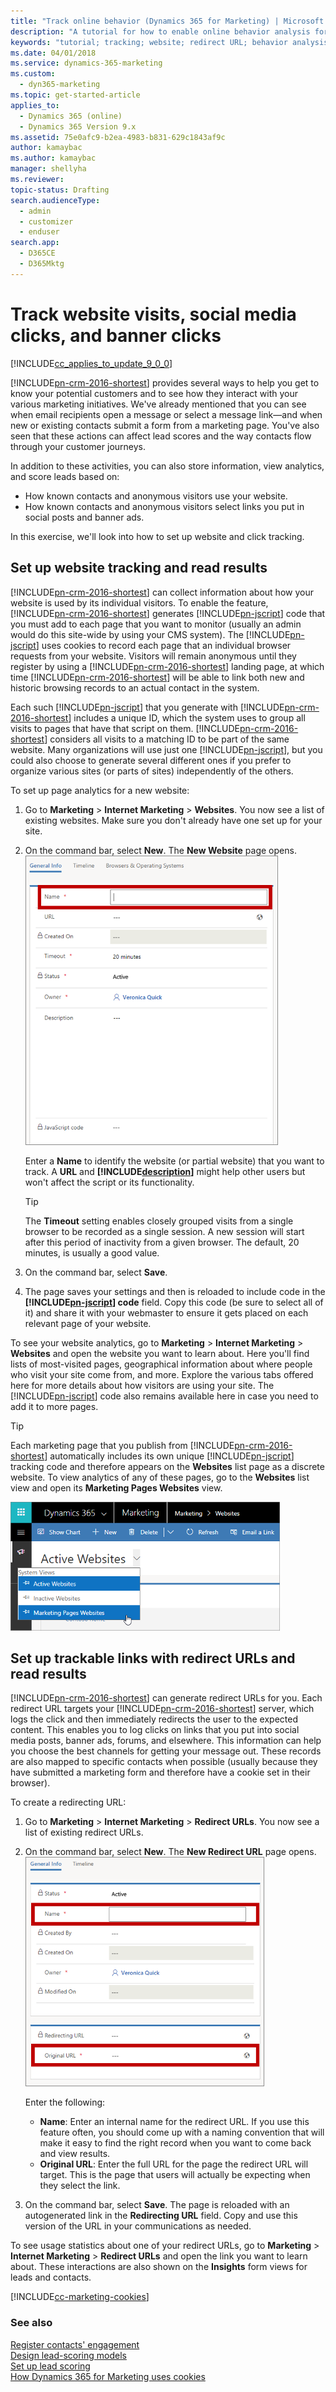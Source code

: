 ```yaml
---
title: "Track online behavior (Dynamics 365 for Marketing) | Microsoft Docs"
description: "A tutorial for how to enable online behavior analysis for website activity and external clicks in Dynamics 365 for Marketing"
keywords: "tutorial; tracking; website; redirect URL; behavior analysis"
ms.date: 04/01/2018
ms.service: dynamics-365-marketing
ms.custom: 
  - dyn365-marketing
ms.topic: get-started-article
applies_to: 
  - Dynamics 365 (online)
  - Dynamics 365 Version 9.x
ms.assetid: 75e0afc9-b2ea-4983-b831-629c1843af9c
author: kamaybac
ms.author: kamaybac
manager: shellyha
ms.reviewer:
topic-status: Drafting
search.audienceType: 
  - admin
  - customizer
  - enduser
search.app: 
  - D365CE
  - D365Mktg
---
```


# Track website visits, social media clicks, and banner clicks

[!INCLUDE[cc_applies_to_update_9_0_0](../includes/cc_applies_to_update_9_0_0.md)]

[!INCLUDE[pn-crm-2016-shortest](../includes/pn-crm-2016-shortest.md)] provides several ways to help you get to know your potential customers and to see how they interact with your various marketing initiatives. We've already mentioned that you can see when email recipients open a message or select a message link—and when new or existing contacts submit a form from a marketing page. You've also seen that these actions can affect lead scores and the way contacts flow through your customer journeys.

In addition to these activities, you can also store information, view analytics, and score leads based on:

- How known contacts and anonymous visitors use your website.
- How known contacts and anonymous visitors select links you put in social posts and banner ads.

In this exercise, we'll look into how to set up website and click tracking.

## Set up website tracking and read results

[!INCLUDE[pn-crm-2016-shortest](../includes/pn-crm-2016-shortest.md)] can collect information about how your website is used by its individual visitors. To enable the feature, [!INCLUDE[pn-crm-2016-shortest](../includes/pn-crm-2016-shortest.md)] generates [!INCLUDE[pn-jscript](../includes/pn-jscript.md)] code that you must add to each page that you want to monitor (usually an admin would do this site-wide by using your CMS system). The [!INCLUDE[pn-jscript](../includes/pn-jscript.md)] uses cookies to record each page that an individual browser requests from your website. Visitors will remain anonymous until they register by using a [!INCLUDE[pn-crm-2016-shortest](../includes/pn-crm-2016-shortest.md)] landing page, at which time [!INCLUDE[pn-crm-2016-shortest](../includes/pn-crm-2016-shortest.md)] will be able to link both new and historic browsing records to an actual contact in the system.

Each such [!INCLUDE[pn-jscript](../includes/pn-jscript.md)] that you generate with [!INCLUDE[pn-crm-2016-shortest](../includes/pn-crm-2016-shortest.md)] includes a unique ID, which the system uses to group all visits to pages that have that script on them. [!INCLUDE[pn-crm-2016-shortest](../includes/pn-crm-2016-shortest.md)] considers all visits to a matching ID to be part of the same website. Many organizations will use just one [!INCLUDE[pn-jscript](../includes/pn-jscript.md)], but you could also choose to generate several different ones if you prefer to organize various sites (or parts of sites) independently of the others.

To set up page analytics for a new website:

1. Go to **Marketing** &gt; **Internet Marketing** &gt; **Websites**. You now see a list of existing websites. Make sure you don't already have one set up for your site.

2. On the command bar, select **New**. The **New Website** page opens.  
    ![The General Info tab for a new website](media/website-general-info.png "The General Info tab for a new website")

    Enter a **Name** to identify the website (or partial website) that you want to track. A **URL** and **[!INCLUDE[description](../includes/description.md)]** might help other users but won't affect the script or its functionality.

    > [!TIP]
    > The **Timeout** setting enables closely grouped visits from a single browser to be recorded as a single session. A new session will start after this period of inactivity from a given browser. The default, 20 minutes, is usually a good value.

3. On the command bar, select **Save**.

4. The page saves your settings and then is reloaded to include code in the **[!INCLUDE[pn-jscript](../includes/pn-jscript.md)] code** field. Copy this code (be sure to select all of it) and share it with your webmaster to ensure it gets placed on each relevant page of your website.

To see your website analytics, go to **Marketing** &gt; **Internet Marketing** &gt; **Websites** and open the website you want to learn about. Here you'll find lists of most-visited pages, geographical information about where people who visit your site come from, and more. Explore the various tabs offered here for more details about how visitors are using your site. The [!INCLUDE[pn-jscript](../includes/pn-jscript.md)] code also remains available here in case you need to add it to more pages.

> [!TIP]
> Each marketing page that you publish from [!INCLUDE[pn-crm-2016-shortest](../includes/pn-crm-2016-shortest.md)] automatically includes its own unique [!INCLUDE[pn-jscript](../includes/pn-jscript.md)] tracking code and therefore appears on the **Websites** list page as a discrete website. To view analytics of any of these pages, go to the **Websites** list view and open its **Marketing Pages Websites** view.
> 
> ![How to view marketing pages websites](media/website-view-menu.png "How to view marketing pages websites")

## Set up trackable links with redirect URLs and read results

[!INCLUDE[pn-crm-2016-shortest](../includes/pn-crm-2016-shortest.md)] can generate redirect URLs for you. Each redirect URL targets your [!INCLUDE[pn-crm-2016-shortest](../includes/pn-crm-2016-shortest.md)] server, which logs the click and then immediately redirects the user to the expected content. This enables you to log clicks on links that you put into social media posts, banner ads, forums, and elsewhere. This information can help you choose the best channels for getting your message out. These records are also mapped to specific contacts when possible (usually because they have submitted a marketing form and therefore have a cookie set in their browser).

To create a redirecting URL:

1. Go to **Marketing** &gt; **Internet Marketing** &gt; **Redirect URLs**. You now see a list of existing redirect URLs.

1. On the command bar, select **New**. The **New Redirect URL** page opens.  
    ![The General Info tab for a new redirect URL](media/redirect-url-general-info.png "The General Info tab for a new redirect URL")

    Enter the following:
    - **Name**: Enter an internal name for the redirect URL. If you use this feature often, you should come up with a naming convention that will make it easy to find the right record when you want to come back and view results.
    - **Original URL**: Enter the full URL for the page the redirect URL will target. This is the page that users will actually be expecting when they select the link.

1. On the command bar, select **Save**. The page is reloaded with an autogenerated link in the **Redirecting URL** field. Copy and use this version of the URL in your communications as needed.

To see usage statistics about one of your redirect URLs, go to **Marketing** &gt; **Internet Marketing** &gt; **Redirect URLs** and open the link you want to learn about. These interactions are also shown on the **Insights** form views for leads and contacts.

[!INCLUDE[cc-marketing-cookies](../includes/cc-marketing-cookies.md)]

### See also

[Register contacts' engagement](register-engagement.md)  
[Design lead-scoring models](score-manage-leads.md)  
[Set up lead scoring](set-up-lead-scoring.md)  
[How Dynamics 365 for Marketing uses cookies](cookies.md)

